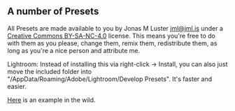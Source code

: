 ## A number of Presets

All Presets are made available to you by Jonas M Luster <jml@jml.is> under a [Creative Commons BY-SA-NC-4.0](https://creativecommons.org/licenses/by-nc-sa/4.0/) license. This means you're free to do with them as you please, change them, remix them, redistribute them, as long as you're a nice person and attribute me.

Lightroom: Instead of installing this via right-click -> Install, you can also just move the included folder into "<Your Home>/AppData/Roaming/Adobe/Lightroom/Develop Presets". It's faster and easier.

[Here](https://plus.google.com/+JonasLuster/posts/E8XyUXyo1BQ) is an example in the wild.

